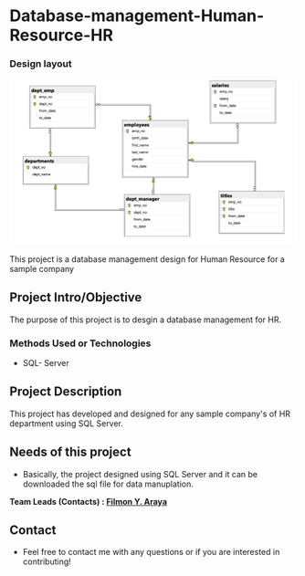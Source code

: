 
# Database-management-Human-Resource-HR
### Design layout
![Demo HR_Database](https://github.com/Filaraya/Database-management-HR-project/blob/main/Demo%20HR_Database.png)

This project is a database management design for Human Resource for a sample company
## Project Intro/Objective
The purpose of this project is to desgin a database management for HR.
### Methods Used or Technologies
* SQL- Server

## Project Description
This project has developed and designed for any sample company's of HR department using SQL Server.

## Needs of this project

- Basically, the project designed using SQL Server and it can be downloaded the sql file for data manuplation.


**Team Leads (Contacts) : [Filmon Y. Araya](https://github.com/filaraya)**

## Contact
* Feel free to contact me with any questions or if you are interested in contributing!
